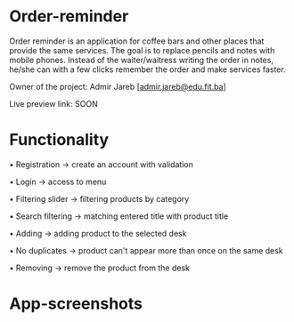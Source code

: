# Order-reminder
Order reminder is an application for coffee bars and other places that provide the same services. The goal is to replace pencils and notes with mobile phones. Instead of the waiter/waitress 
writing the order in notes, he/she can with a few clicks remember the order and make services faster.

Owner of the project: Admir Jareb [admir.jareb@edu.fit.ba]

Live preview link: SOON

# Functionality

• Registration -> create an account with validation

• Login -> access to menu

• Filtering slider -> filtering products by category

• Search filtering -> matching entered title with product title

• Adding -> adding product to the selected desk

• No duplicates -> product can't appear more than once on the same desk

• Removing -> remove the product from the desk

# App-screenshots


